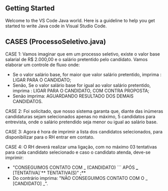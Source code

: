 ## Getting Started

Welcome to the VS Code Java world. Here is a guideline to help you get started to write Java code in Visual Studio Code.

## CASES (ProcessoSeletivo.java)

CASE 1: Vamos imaginar que em um processo seletivo, existe o valor base salarial de R$ 2.000,00 e o salário pretentido pelo candidato. Vamos elaborar um controle de fluxo onde:
- Se o valor salário base, for maior que valor salário pretentido, imprima : LIGAR PARA O CANDIDATO;
- Senão, Se o valor salário base for igual ao valor salário pretentido, imprima : LIGAR PARA O CANDIDATO, COM CONTRA PROPOSTA;
- Senão imprima: AGUARDANDO RESULTADO DOS DEMAIS CANDIDATOS.

CASE 2: Foi solicitado, que nosso sistema garanta que, diante das inúmeras candidaturas sejam selecionados apenas no máximo, 5 candidatos para entrevista, onde o salário pretendido seja menor ou igual ao salário base.

CASE 3: Agora é hora de imprimir a lista dos candidatos selecionados, para disponibilizar para o RH entrar em contato.

CASE 4: O RH deverá realizar uma ligação, com no máximo 03 tentativas para cada candidato selecionado e caso o candidato atenda, deve-se imprimir:
- "CONSEGUIMOS CONTATO COM _ (CANDIDATO) ``` APÓS **_** [TENTATIVA]`** TENTATIVA(S)" ;**
- Do contrário imprima: "NÃO CONSEGUIMOS CONTATO COM O _ [CANDIDATO] _".
